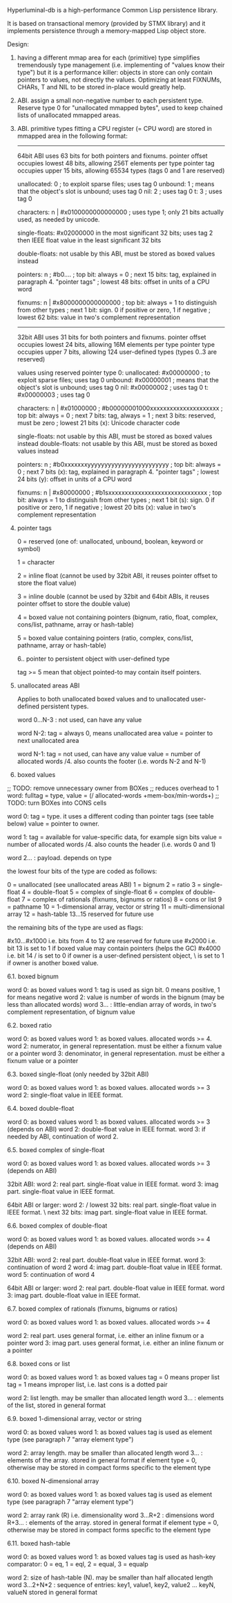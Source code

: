 Hyperluminal-db is a high-performance Common Lisp persistence library.

It is based on transactional memory (provided by STMX library)
and it implements persistence through a memory-mapped Lisp object store.

Design:

1. having a different mmap area for each (primitive) type simplifies tremendously
   type management (i.e. implementing of "values know their type")
   but it is a performance killer: objects in store can only contain pointers to values,
   not directly the values.
   Optimizing at least FIXNUMs, CHARs, T and NIL to be stored in-place would greatly help.

2. ABI. assign a small non-negative number to each persistent type.
   Reserve type 0 for "unallocated mmapped bytes", used to keep chained lists
   of unallocated mmapped areas.

3. ABI. primitive types fitting a CPU register (= CPU word)
   are stored in mmapped area in the following format:

   ----------------------------------------------------------------------------------
   64bit ABI uses 63 bits for both pointers and fixnums.
   pointer offset occupies lowest 48 bits, allowing 256T elements per type
   pointer tag occupies upper 15 bits, allowing 65534 types (tags 0 and 1 are reserved)

   unallocated:   0  ; to exploit sparse files; uses tag 0
   unbound:       1  ; means that the object's slot is unbound; uses tag 0
   nil:           2  ; uses tag 0
   t:             3  ; uses tag 0

   characters:    n | #x0100000000000000 ; uses type 1; only 21 bits actually used, as needed by unicode. 

   single-floats: #x02000000 in the most significant 32 bits; uses tag 2
                  then IEEE float value in the least significant 32 bits

   double-floats: not usable by this ABI, must be stored as boxed values instead

   pointers:      n ; #b0.... ; top bit: always = 0
                              ; next 15 bits: tag, explained in paragraph 4. "pointer tags" 
                              ; lowest 48 bits: offset in units of a CPU word

   fixnums:       n | #x8000000000000000 ; top bit: always = 1 to distinguish from other types
                                         ; next 1 bit: sign. 0 if positive or zero, 1 if negative
                                         ; lowest 62 bits: value in two's complement representation

   ----------------------------------------------------------------------------------
   32bit ABI uses 31 bits for both pointers and fixnums.
   pointer offset occupies lowest 24 bits, allowing 16M elements per type
   pointer type occupies upper 7 bits, allowing 124 user-defined types (types 0..3 are reserved)

   values using reserved pointer type 0:
   unallocated: #x00000000     ; to exploit sparse files; uses tag 0 
   unbound:     #x00000001     ; means that the object's slot is unbound; uses tag 0
   nil:         #x00000002     ; uses tag 0
   t:           #x00000003     ; uses tag 0

   characters:  n | #x01000000 ; #b00000001000xxxxxxxxxxxxxxxxxxxxx
                               ; top bit: always = 0
                               ; next 7 bits: tag, always = 1
                               ; next 3 bits: reserved, must be zero
                               ; lowest 21 bits (x): Unicode character code 

   single-floats: not usable by this ABI, must be stored as boxed values instead
   double-floats: not usable by this ABI, must be stored as boxed values instead

   pointers:    n              ; #b0xxxxxxxyyyyyyyyyyyyyyyyyyyyyyyy
                               ; top bit: always = 0
                               ; next 7 bits (x): tag, explained in paragraph 4. "pointer tags" 
                               ; lowest 24 bits (y): offset in units of a CPU word

   fixnums:     n | #x80000000 ; #b1sxxxxxxxxxxxxxxxxxxxxxxxxxxxxxx
                               ; top bit: always = 1 to distinguish from other types
                               ; next 1 bit (s): sign. 0 if positive or zero, 1 if negative
                               ; lowest 20 bits (x): value in two's complement representation

4. pointer tags

   0 = reserved (one of: unallocated, unbound, boolean, keyword or symbol)

   1 = character

   2 = inline float (cannot be used by 32bit ABI,
       it reuses pointer offset to store the float value)

   3 = inline double (cannot be used by 32bit and 64bit ABIs,
       it reuses pointer offset to store the double value)

   4 = boxed value not containing pointers
       (bignum, ratio, float, complex, cons/list, pathname, array or hash-table)

   5 = boxed value containing pointers
       (ratio, complex, cons/list, pathname, array or hash-table)

   6.. pointer to persistent object with user-defined type

   tag >= 5 mean that object pointed-to may contain itself pointers.


5. unallocated areas ABI

   Applies to both unallocated boxed values and to unallocated user-defined persistent types.

   word 0...N-3 : not used, can have any value

   word N-2: tag = always 0, means unallocated area
           value = pointer to next unallocated area
           
   word N-1: tag = not used, can have any value
           value = number of allocated words /4. also counts the footer (i.e. words N-2 and N-1)

   
6. boxed values

;; TODO: remove unnecessary owner from BOXes
;; reduces overhead to 1 word: fulltag = type, value = (/ allocated-words +mem-box/min-words+)
;; TODO: turn BOXes into CONS cells

   word 0: tag = type. it uses a different coding than pointer tags (see table below)
           value = pointer to owner.

   word 1: tag = available for value-specific data, for example sign bits
           value = number of allocated words /4. also counts the header (i.e. words 0 and 1)
   
   word 2... : payload. depends on type

   the lowest four bits of the type are coded as follows:

   0 = unallocated (see unallocated areas ABI)
   1 = bignum
   2 = ratio
   3 = single-float
   4 = double-float
   5 = complex of single-float
   6 = complex of double-float
   7 = complex of rationals (fixnums, bignums or ratios)
   8 = cons or list
   9 = pathname
   10 = 1-dimensional array, vector or string
   11 = multi-dimensional array
   12 = hash-table
   13...15 reserved for future use

   the remaining bits of the type are used as flags:

   #x10...#x1000 i.e. bits from 4 to 12 are reserved for future use
   #x2000 i.e. bit 13 is set to 1 if boxed value may contain pointers (helps the GC)
   #x4000 i.e. bit 14 / is set to 0 if owner is a user-defined persistent object,
                      \ is set to 1 if owner is another boxed value.

6.1. boxed bignum

   word 0: as boxed values
   word 1: tag is used as sign bit. 0 means positive, 1 for means negative
   word 2: value is number of words in the bignum (may be less than allocated words)
   word 3... : little-endian array of words, in two's complement representation,
               of bignum value

6.2. boxed ratio

   word 0: as boxed values
   word 1: as boxed values. allocated words >= 4.
   word 2: numerator, in general representation. must be either a fixnum value or a pointer
   word 3: denominator, in general representation. must be either a fixnum value or a pointer
   
6.3. boxed single-float (only needed by 32bit ABI)

   word 0: as boxed values
   word 1: as boxed values. allocated words >= 3
   word 2: single-float value in IEEE format.

6.4. boxed double-float

   word 0: as boxed values
   word 1: as boxed values. allocated words >= 3 (depends on ABI)
   word 2: double-float value in IEEE format.
   word 3: if needed by ABI, continuation of word 2.

6.5. boxed complex of single-float

   word 0: as boxed values
   word 1: as boxed values. allocated words >= 3 (depends on ABI)

   32bit ABI:
     word 2: real part. single-float value in IEEE format.
     word 3: imag part. single-float value in IEEE format.

   64bit ABI or larger:
     word 2: / lowest  32 bits: real part. single-float value in IEEE format.
             \ next    32 bits: imag part. single-float value in IEEE format.

6.6. boxed complex of double-float

   word 0: as boxed values
   word 1: as boxed values. allocated words >= 4 (depends on ABI)

   32bit ABI:
     word 2: real part. double-float value in IEEE format.
     word 3:            continuation of word 2
     word 4: imag part. double-float value in IEEE format.
     word 5:            continuation of word 4

   64bit ABI or larger:
     word 2: real part. double-float value in IEEE format.
     word 3: imag part. double-float value in IEEE format.


6.7. boxed complex of rationals (fixnums, bignums or ratios)

   word 0: as boxed values
   word 1: as boxed values. allocated words >= 4

   word 2: real part. uses general format, i.e. either an inline fixnum or a pointer
   word 3: imag part. uses general format, i.e. either an inline fixnum or a pointer

6.8. boxed cons or list

   word 0: as boxed values
   word 1: as boxed values
           tag = 0 means proper list
           tag = 1 means improper list, i.e. last cons is a dotted pair

   word 2: list length. may be smaller than allocated length
   word 3... : elements of the list, stored in general format

6.9. boxed 1-dimensional array, vector or string

   word 0: as boxed values
   word 1: as boxed values
           tag is used as element type (see paragraph 7 "array element type")
  
   word 2: array length. may be smaller than allocated length
   word 3... : elements of the array.
               stored in general format if element type = 0,
               otherwise may be stored in compact forms specific to the element type

6.10. boxed N-dimensional array

   word 0: as boxed values
   word 1: as boxed values
           tag is used as element type (see paragraph 7 "array element type")
  
   word 2: array rank (R) i.e. dimensionality
   word 3...R+2 : dimensions
   word R+3... : elements of the array.
                 stored in general format if element type = 0,
                 otherwise may be stored in compact forms specific to the element type

6.11. boxed hash-table

   word 0: as boxed values
   word 1: as boxed values
           tag is used as hash-key comparator: 0 = eq, 1 = eql, 2 = equal, 3 = equalp
  
   word 2: size of hash-table (N). may be smaller than half allocated length
   word 3...2+N*2 : sequence of entries: key1, value1, key2, value2 ... keyN, valueN
                    stored in general format
